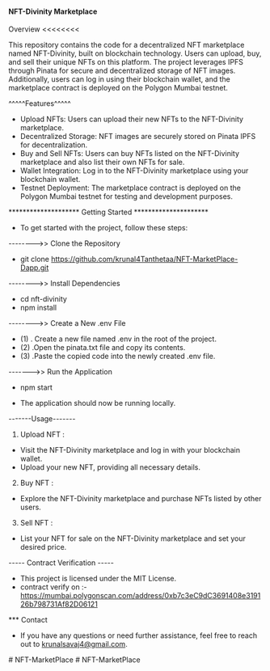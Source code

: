 #### NFT-Divinity Marketplace ####

 Overview <<<<<<<<

This repository contains the code for a decentralized NFT marketplace named NFT-Divinity, built on blockchain technology. Users can upload, buy, and sell their unique NFTs on this platform. The project leverages IPFS through Pinata for secure and decentralized storage of NFT images. Additionally, users can log in using their blockchain wallet, and the marketplace contract is deployed on the Polygon Mumbai testnet.

^^^^^Features^^^^^

* Upload NFTs: Users can upload their new NFTs to the NFT-Divinity marketplace.
* Decentralized Storage: NFT images are securely stored on Pinata IPFS for decentralization.
* Buy and Sell NFTs: Users can buy NFTs listed on the NFT-Divinity marketplace and also list their own NFTs for sale.
* Wallet Integration: Log in to the NFT-Divinity marketplace using your blockchain wallet.
* Testnet Deployment: The marketplace contract is deployed on the Polygon Mumbai testnet for testing and development purposes.


******************** Getting Started *********************
* To get started with the project, follow these steps:

-------->> Clone the Repository
* git clone https://github.com/krunal4Tanthetaa/NFT-MarketPlace-Dapp.git

-------->> Install Dependencies
* cd nft-divinity
* npm install

-------->> Create a New .env File
 * (1) . Create a new file named .env in the root of the project.
 * (2) .Open the pinata.txt file and copy its contents.
 * (3) .Paste the copied code into the newly created .env file.

------->> Run the Application
* npm start

* The application should now be running locally.

-------Usage-------

1. Upload NFT :
* Visit the NFT-Divinity marketplace and log in with your blockchain wallet.
* Upload your new NFT, providing all necessary details.
  
2. Buy NFT    :
* Explore the NFT-Divinity marketplace and purchase NFTs listed by other users.
  
3. Sell NFT   :
* List your NFT for sale on the NFT-Divinity marketplace and set your desired price.
   
----- Contract Verification -----
* This project is licensed under the MIT License.
* contract verify on :-   https://mumbai.polygonscan.com/address/0xb7c3eC9dC3691408e319126b798731Af82D06121

  
*** Contact
* If you have any questions or need further assistance, feel free to reach out to krunalsavaj4@gmail.com.

#   N F T - M a r k e t P l a c e  
 #   N F T - M a r k e t P l a c e  
 